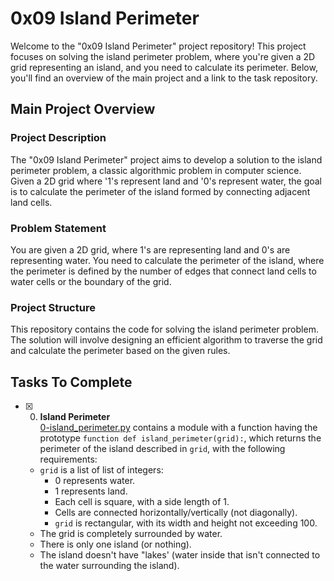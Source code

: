 # 0x09 Island Perimeter

Welcome to the "0x09 Island Perimeter" project repository! This project focuses on solving the island perimeter problem, where you're given a 2D grid representing an island, and you need to calculate its perimeter. Below, you'll find an overview of the main project and a link to the task repository.

## Main Project Overview

### Project Description
The "0x09 Island Perimeter" project aims to develop a solution to the island perimeter problem, a classic algorithmic problem in computer science. Given a 2D grid where '1's represent land and '0's represent water, the goal is to calculate the perimeter of the island formed by connecting adjacent land cells.

### Problem Statement
You are given a 2D grid, where 1's are representing land and 0's are representing water. You need to calculate the perimeter of the island, where the perimeter is defined by the number of edges that connect land cells to water cells or the boundary of the grid.

### Project Structure
This repository contains the code for solving the island perimeter problem. The solution will involve designing an efficient algorithm to traverse the grid and calculate the perimeter based on the given rules.

## Tasks To Complete

+ [x] 0. **Island Perimeter**<br/>[0-island_perimeter.py](0-island_perimeter.py) contains a module with a function having the prototype `function def island_perimeter(grid):`, which returns the perimeter of the island described in `grid`, with the following requirements:
  + `grid` is a list of list of integers:
    + 0 represents water.
    + 1 represents land.
    + Each cell is square, with a side length of 1.
    + Cells are connected horizontally/vertically (not diagonally).
    + `grid` is rectangular, with its width and height not exceeding 100.
  + The grid is completely surrounded by water.
  + There is only one island (or nothing).
  + The island doesn't have "lakes' (water inside that isn't connected to the water surrounding the island).

